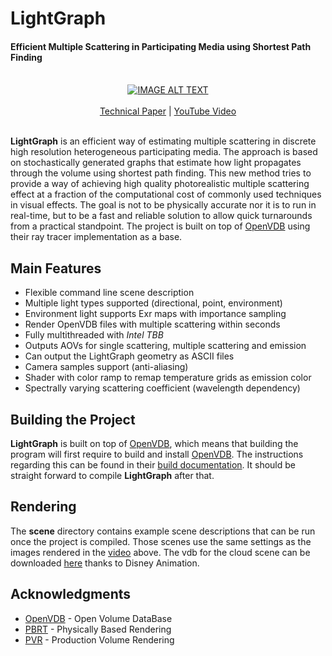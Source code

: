 # LightGraph
#### Efficient Multiple Scattering in Participating Media using Shortest Path Finding

<div align="center">
  <br>
  <a href="https://www.youtube.com/watch?v=BEbdy-7v5cE"><img src="https://img.youtube.com/vi/BEbdy-7v5cE/0.jpg" alt="IMAGE ALT TEXT"></a>
  <br><br>
  <a href="https://drive.google.com/open?id=1mIu8JFknY5qCvWyRsmIovVxupaqxt5ED">Technical Paper</a>
  | <a href="https://www.youtube.com/watch?v=BEbdy-7v5cE">YouTube Video</a>
  <br><br>
</div>

**LightGraph** is an efficient way of estimating multiple scattering in
discrete high resolution heterogeneous participating media. The approach is based on stochastically generated graphs that estimate how light propagates through the volume using shortest path finding. This new method tries to provide a way of achieving high quality photorealistic multiple scattering effect at a fraction of the computational cost of commonly used techniques in visual effects. The goal is not to be physically accurate nor it is to run in real-time, but to be a fast and reliable solution to allow quick turnarounds from a practical standpoint. The project is built on top of [OpenVDB](https://github.com/AcademySoftwareFoundation/openvdb) using their ray tracer implementation as a base.

## Main Features

* Flexible command line scene description
* Multiple light types supported (directional, point, environment)
* Environment light supports Exr maps with importance sampling
* Render OpenVDB files with multiple scattering within seconds
* Fully multithreaded with *Intel TBB*
* Outputs AOVs for single scattering, multiple scattering and emission
* Can output the LightGraph geometry as ASCII files
* Camera samples support (anti-aliasing)
* Shader with color ramp to remap temperature grids as emission color
* Spectrally varying scattering coefficient (wavelength dependency)

## Building the Project

**LightGraph** is built on top of [OpenVDB](https://github.com/AcademySoftwareFoundation/openvdb), which means that building the program will first require to build and install [OpenVDB](https://github.com/AcademySoftwareFoundation/openvdb). The instructions regarding this can be found in their [build documentation](https://www.openvdb.org/documentation/doxygen/build.html). It should be straight forward to compile **LightGraph** after that.

## Rendering

The **scene** directory contains example scene descriptions that can be run once the project is compiled. Those scenes use the same settings as the images rendered in the [video](https://www.youtube.com/watch?v=BEbdy-7v5cE) above. The vdb for the cloud scene can be downloaded [here](https://www.technology.disneyanimation.com/clouds) thanks to Disney Animation.

## Acknowledgments

* [OpenVDB](https://github.com/AcademySoftwareFoundation/openvdb) - Open Volume DataBase
* [PBRT](https://github.com/mmp/pbrt-v3/) - Physically Based Rendering
* [PVR](https://github.com/pvrbook/pvr) - Production Volume Rendering
